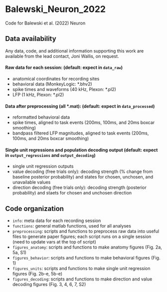 # Balewski_Neuron_2022
Code for Balewski et al. (2022) Neuron


## Data availability
Any data, code, and additional information supporting this work are available from the lead contact, Joni Wallis, on request.

#### Raw data for each session: (default: expect in `data_raw`)
- anatomical coordinates for recording sites
- behavioral data (MonkeyLogic: *.bhv2)
- spike times and waveforms (40 kHz, Plexon: *.pl2)
- LFP (1 kHz, Plexon: *.pl2)

#### Data after preprocessing (all *.mat): (default: expect in `data_processed`)
- reformatted behavioral data
- spike times, aligned to task events (200ms, 100ms, and 20ms boxcar smoothing)
- bandpass filtered LFP magnitudes, aligned to task events (200ms, 100ms, and 20ms boxcar smoothing)

#### Single unit regressions and population decoding output (default: expect in `output_regressions` and `output_decoding`)
- single unit regression outputs 
- value decoding (free trials only): decoding strength (% change from baseline posterior probability) and states for chosen, unchosen, and unavailable values
- direction decoding (free trials only): decoding strength (posterior probability) and staets for chosen and unchosen direction

## Code organization
 - `info`: meta data for each recording session
 - `functions`: general matlab functions, used for all analyses
 - `preprocessing`: scripts and functions to preprocess raw data into useful files to generate paper figures; each script runs on a single session (need to update vars at the top of script)
 - `figures_anatomy`: scripts and functions to make anatomy figures (Fig. 2a, 5a, S1)
 - `figures_behavior`: scripts and functions to make behavioral figures (Fig. 1)
 - `figures_units`: scripts and functions to make single unit regression figures (Fig. 2b-e, 5b-e)
 - `figures_decoding`: scripts and functions to make direction and value decoding figures (Fig. 3, 4, 6, 7, S2)
